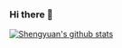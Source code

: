 ### Hi there 👋
[![Shengyuan's github stats](https://github-readme-stats-git-masterrstaa-rickstaa.vercel.app/api?username=ShengyuanWang)](https://github.com/ShengyuanWang/github-readme-stats)
<!--
**ShengyuanWang/ShengyuanWang** is a ✨ _special_ ✨ repository because its `README.md` (this file) appears on your GitHub profile.

Here are some ideas to get you started:

- 🔭 I’m currently working on ...
- 🌱 I’m currently learning ...
- 👯 I’m looking to collaborate on ...
- 🤔 I’m looking for help with ...
- 💬 Ask me about ...
- 📫 How to reach me: ...
- 😄 Pronouns: ...
- ⚡ Fun fact: ...
-
-->
